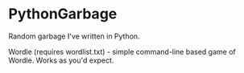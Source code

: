 # PythonGarbage
Random garbage I've written in Python.

Wordle (requires wordlist.txt) - simple command-line based game of Wordle. Works as you'd expect.
